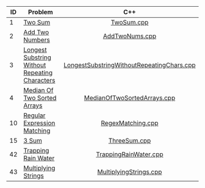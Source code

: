 | ID | Problem                                                                                                                         |                                            C++                                             |
|----|---------------------------------------------------------------------------------------------------------------------------------|:------------------------------------------------------------------------------------------:|
| 1  | [Two Sum](https://leetcode.com/problems/two-sum/)                                                                               |                                [TwoSum.cpp](cpp/TwoSum.cpp)                                |
| 2  | [Add Two Numbers](https://leetcode.com/problems/add-two-numbers/)                                                               |                            [AddTwoNums.cpp](cpp/AddTwoNums.cpp)                            |
| 3  | [Longest Substring Without Repeating Characters](https://leetcode.com/problems/longest-substring-without-repeating-characters/) | [LongestSubstringWithoutRepeatingChars.cpp](cpp/LongestSubstringWithoutRepeatingChars.cpp) |
| 4  | [Median Of Two Sorted Arrays](https://leetcode.com/problems/median-of-two-sorted-arrays/)                                       |               [MedianOfTwoSortedArrays.cpp](cpp/MedianOfTwoSortedArrays.cpp)               |
| 10 | [Regular Expression Matching](https://leetcode.com/problems/regular-expression-matching/)                                       |                         [RegexMatching.cpp](cpp/RegexMatching.cpp)                         |
| 15 | [3 Sum](https://leetcode.com/problems/3sum/)                                                                                    |                              [ThreeSum.cpp](cpp/ThreeSum.cpp)                              |
| 42 | [Trapping Rain Water](https://leetcode.com/problems/trapping-rain-water/)                                                       |                     [TrappingRainWater.cpp](cpp/TrappingRainWater.cpp)                     |
| 43 | [Multiplying Strings](https://leetcode.com/problems/multiply-strings/)                                                          |                    [MultiplyingStrings.cpp](cpp/MultiplyingStrings.cpp)                    |